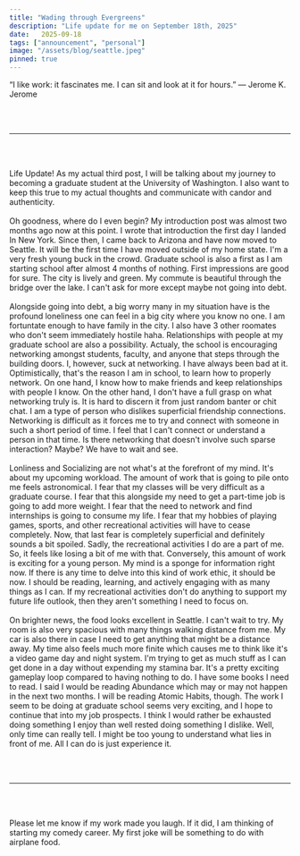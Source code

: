 ```yaml
---
title: "Wading through Evergreens"
description: "Life update for me on September 18th, 2025"
date:   2025-09-18
tags: ["announcement", "personal"]
image: "/assets/blog/seattle.jpeg"
pinned: true
---
```


“I like work: it fascinates me. I can sit and look at it for hours.” ― Jerome K. Jerome

<br>
<br>
<hr>
<br>
<br>

Life Update! As my actual third post, I will be talking about my journey to becoming a graduate student at the University of Washington. I also want to keep this true to my actual thoughts and communicate with candor and authenticity.
<br><br>
Oh goodness, where do I even begin? My introduction post was almost two months ago now at this point. I wrote that introduction the first day I landed In New York. Since then, I came back to Arizona and have now moved to Seattle. It will be the first time I have moved outside of my home state. I'm a very fresh young buck in the crowd. Graduate school is also a first as I am starting school after almost 4 months of nothing. First impressions are good for sure. The city is lively and green. My commute is beautiful through the bridge over the lake. I can't ask for more except maybe not going into debt. 
<br><br>
Alongside going into debt, a big worry many in my situation have is the profound loneliness one can feel in a big city where you know no one. I am fortuntate enough to have family in the city. I also have 3 other roomates who don't seem immediately hostile haha. Relationships with people at my graduate school are also a possibility. Actualy, the school is encouraging networking amongst students, faculty, and anyone that steps through the building doors. I, however, suck at networking. I have always been bad at it. Optimistically, that's the reason I am in school, to learn how to properly network. On one hand, I know how to make friends and keep relationships with people I know. On the other hand, I don't have a full grasp on what networking truly is. It is hard to discern it from just random banter or chit chat. I am a type of person who dislikes superficial friendship connections. Networking is difficult as it forces me to try and connect with someone in such a short period of time. I feel that I can't connect or understand a person in that time. Is there networking that doesn't involve such sparse interaction? Maybe? We have to wait and see.
<br><br>
Lonliness and Socializing are not what's at the forefront of my mind. It's about my upcoming workload. The amount of work that is going to pile onto me feels astronomical. I fear that my classes will be very difficult as a graduate course. I fear that this alongside my need to get a part-time job is going to add more weight. I fear that the need to network and find internships is going to consume my life. I fear that my hobbies of playing games, sports, and other recreational activities will have to cease completely. Now, that last fear is completely superficial and definitely sounds a bit spoiled. Sadly, the recreational activities I do are a part of me. So, it feels like losing a bit of me with that. Conversely, this amount of work is exciting for a young person. My mind is a sponge for information right now. If there is any time to delve into this kind of work ethic, it should be now. I should be reading, learning, and actively engaging with as many things as I can. If my recreational activities don't do anything to support my future life outlook, then they aren't something I need to focus on.
<br><br>
On brighter news, the food looks excellent in Seattle. I can't wait to try. My room is also very spacious with many things walking distance from me. My car is also there in case I need to get anything that might be a distance away. My time also feels much more finite which causes me to think like it's a video game day and night system. I'm trying to get as much stuff as I can get done in a day without expending my stamina bar. It's a pretty exciting gameplay loop compared to having nothing to do. I have some books I need to read. I said I would be reading Abundance which may or may not happen in the next two months. I will be reading Atomic Habits, though. The work I seem to be doing at graduate school seems very exciting, and I hope to continue that into my job prospects. I think I would rather be exhausted doing something I enjoy than well rested doing something I dislike. Well, only time can really tell. I might be too young to understand what lies in front of me. All I can do is just experience it. 

<br>
<br>
<hr>
<br>
<br>

Please let me know if my work made you laugh. If it did, I am thinking of starting my comedy career. My first joke will be something to do with airplane food. 
